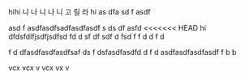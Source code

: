 hihi
니
나
니
나
니
고
릴
라
hi
as
dfa
sd
f
asdf

asd
f
asdfasdfsadfasdfasdf
s
ds
df
asfd
<<<<<<< HEAD
hi
dfdsfdlfjsdfjsdfsd
fd
d
sf
df
sdf
d
fsd
f
f
d
d
f
d

f
d
dfasdfasdfasdfsaf
ds
f
dsfasdfasdfd
d
f
d
asdfasdfasdfasdf
f
b
b

vcx
vcx
v
vcx
vx
v

